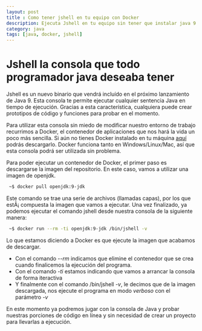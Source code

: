 ```yaml
---
layout: post
title : Como tener jshell en tu equipo con Docker
description: Ejecuta Jshell en tu equipo sin tener que instalar java 9
category: java
tags: [java, docker, jshell]
---
```


# Jshell la consola que todo programador java deseaba tener

Jshell es un nuevo binario que vendrá incluído en el próximo lanzamiento de Java 9. Esta consola te permite ejecutar cualquier sentencia Java en tiempo de ejecución. Gracias a esta característica, cualquiera puede crear prototipos de código y funciones para probar en el momento. 

Para utilizar esta consola sin miedo de modificar nuestro entorno de trabajo recurrimos a Docker, el contenedor de aplicaciones que nos hará la vida un poco más sencilla. Si aún no tienes Docker instalado en tu máquina [aquí](https://www.docker.com/community-edition#/download) podrás descargarlo. Docker funciona tanto en Windows/Linux/Mac, así que esta consola podrá ser utilizada sin problema.

Para poder ejecutar un contenedor de Docker, el primer paso es descargarse la imagen del repositorio. En este caso, vamos a utilizar una imagen de openjdk.

```bash
 ~$ docker pull openjdk:9-jdk
```

Este comando se trae una serie de archivos (llamadas capas), por los que estÃ¡ compuesta la imagen que vamos a ejecutar. Una vez finalizado, ya podemos ejecutar el comando jshell desde nuestra consola de la siguiente manera:

```bash
 ~$ docker run --rm -ti openjdk:9-jdk /bin/jshell -v
````

Lo que estamos diciendo a Docker es que ejecute la imagen que acabamos de descargar. 

- Con el comando _--rm_ indicamos que elimine el contenedor que se crea cuando finalicemos la ejecución del programa. 
- Con el comando _-ti_ estamos indicando que vamos a arrancar la consola de forma iteractiva
- Y finalmente con el comando /bin/jshell _-v_, le decimos que de la imagen descargada, nos ejecute el programa en modo _verboso_ con el parámetro _-v_

En este momento ya podremos jugar con la consola de Java y probar nuestras porciones de código en línea y sin necesidad de crear un proyecto para llevarlas a ejecución.


